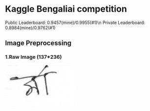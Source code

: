 # Kaggle Bengaliai competition

Public Leaderboard: 0.9457(mine)/0.9955(#1)\n
Private Leaderboard: 0.8984(mine)/0.9762(#1)

## Image Preprocessing
### 1.Raw Image (137*236)
<img src="data_description/sample_1-0.png">